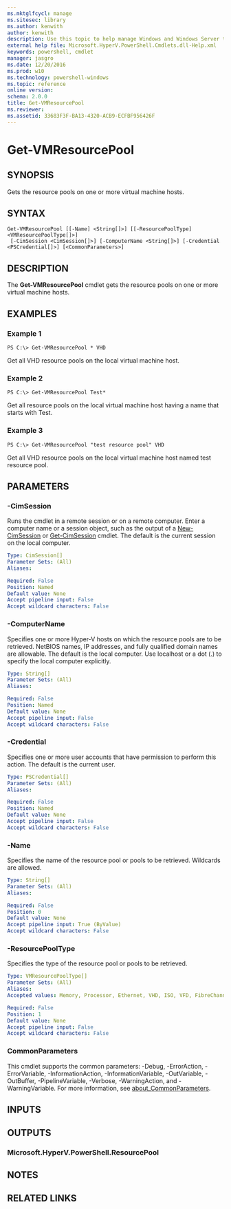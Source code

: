 ```yaml
---
ms.mktglfcycl: manage
ms.sitesec: library
ms.author: kenwith
author: kenwith
description: Use this topic to help manage Windows and Windows Server technologies with Windows PowerShell.
external help file: Microsoft.HyperV.PowerShell.Cmdlets.dll-Help.xml
keywords: powershell, cmdlet
manager: jasgro
ms.date: 12/20/2016
ms.prod: w10
ms.technology: powershell-windows
ms.topic: reference
online version: 
schema: 2.0.0
title: Get-VMResourcePool
ms.reviewer:
ms.assetid: 33683F3F-BA13-4320-ACB9-ECFBF956426F
---
```


# Get-VMResourcePool

## SYNOPSIS
Gets the resource pools on one or more virtual machine hosts.

## SYNTAX

```
Get-VMResourcePool [[-Name] <String[]>] [[-ResourcePoolType] <VMResourcePoolType[]>]
 [-CimSession <CimSession[]>] [-ComputerName <String[]>] [-Credential <PSCredential[]>] [<CommonParameters>]
```

## DESCRIPTION
The **Get-VMResourcePool** cmdlet gets the resource pools on one or more virtual machine hosts.

## EXAMPLES

### Example 1
```
PS C:\> Get-VMResourcePool * VHD
```

Get all VHD resource pools on the local virtual machine host.

### Example 2
```
PS C:\> Get-VMResourcePool Test*
```

Get all resource pools on the local virtual machine host having a name that starts with Test.

### Example 3
```
PS C:\> Get-VMResourcePool "test resource pool" VHD
```

Get all VHD resource pools on the local virtual machine host named test resource pool.

## PARAMETERS

### -CimSession
Runs the cmdlet in a remote session or on a remote computer.
Enter a computer name or a session object, such as the output of a [New-CimSession](http://go.microsoft.com/fwlink/p/?LinkId=227967) or [Get-CimSession](http://go.microsoft.com/fwlink/p/?LinkId=227966) cmdlet.
The default is the current session on the local computer.

```yaml
Type: CimSession[]
Parameter Sets: (All)
Aliases: 

Required: False
Position: Named
Default value: None
Accept pipeline input: False
Accept wildcard characters: False
```

### -ComputerName
Specifies one or more Hyper-V hosts on which the resource pools are to be retrieved.
NetBIOS names, IP addresses, and fully qualified domain names are allowable.
The default is the local computer.
Use localhost or a dot (.) to specify the local computer explicitly.

```yaml
Type: String[]
Parameter Sets: (All)
Aliases: 

Required: False
Position: Named
Default value: None
Accept pipeline input: False
Accept wildcard characters: False
```

### -Credential
Specifies one or more user accounts that have permission to perform this action.
The default is the current user.

```yaml
Type: PSCredential[]
Parameter Sets: (All)
Aliases: 

Required: False
Position: Named
Default value: None
Accept pipeline input: False
Accept wildcard characters: False
```

### -Name
Specifies the name of the resource pool or pools to be retrieved.
Wildcards are allowed.

```yaml
Type: String[]
Parameter Sets: (All)
Aliases: 

Required: False
Position: 0
Default value: None
Accept pipeline input: True (ByValue)
Accept wildcard characters: False
```

### -ResourcePoolType
Specifies the type of the resource pool or pools to be retrieved.

```yaml
Type: VMResourcePoolType[]
Parameter Sets: (All)
Aliases: 
Accepted values: Memory, Processor, Ethernet, VHD, ISO, VFD, FibreChannelPort, FibreChannelConnection, PciExpress

Required: False
Position: 1
Default value: None
Accept pipeline input: False
Accept wildcard characters: False
```

### CommonParameters
This cmdlet supports the common parameters: -Debug, -ErrorAction, -ErrorVariable, -InformationAction, -InformationVariable, -OutVariable, -OutBuffer, -PipelineVariable, -Verbose, -WarningAction, and -WarningVariable. For more information, see [about_CommonParameters](http://go.microsoft.com/fwlink/?LinkID=113216).

## INPUTS

## OUTPUTS

### Microsoft.HyperV.PowerShell.ResourcePool

## NOTES

## RELATED LINKS

